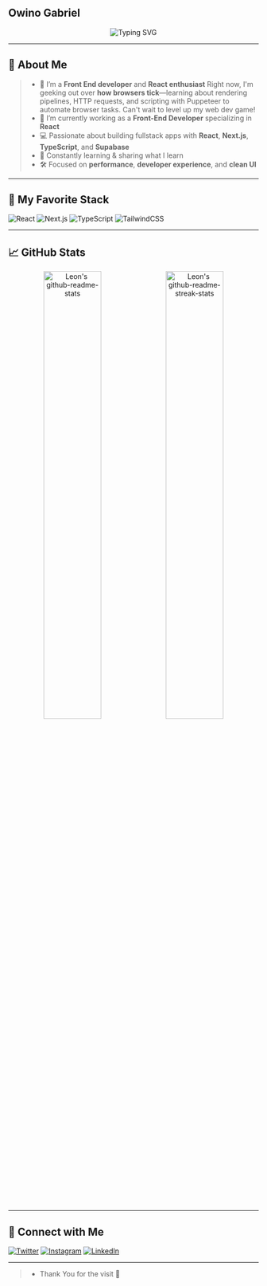 ## Owino Gabriel
<div align="center">
<img src="https://readme-typing-svg.herokuapp.com?font=Fira+Code&weight=600&pause=1000&center=true&width=440&height=55&lines=Software+Developer+%7C+Front+End+Dev;Fullstack+Dev+%7C+React+Enthusiast" alt="Typing SVG" /></div>

---

## 🚀 About Me

>- 🎥 I’m a **Front End developer** and **React enthusiast** Right now, I'm geeking out over **how browsers tick**—learning about rendering pipelines, HTTP requests, and scripting with Puppeteer to automate browser tasks. Can't wait to level up my web dev game!
>- 🔧 I’m currently working as a **Front-End Developer** specializing in **React**
>- 💻 Passionate about building fullstack apps with **React**, **Next.js**, **TypeScript**, and **Supabase**
>- 🧠 Constantly learning & sharing what I learn
>- 🛠️ Focused on **performance**, **developer experience**, and **clean UI**

---

## 🧠 My Favorite Stack

![React](https://img.shields.io/badge/-React-61DAFB?style=for-the-badge&logo=react&logoColor=black)
![Next.js](https://img.shields.io/badge/-Next.js-000000?style=for-the-badge&logo=nextdotjs)
![TypeScript](https://img.shields.io/badge/-TypeScript-3178C6?style=for-the-badge&logo=typescript)
![TailwindCSS](https://img.shields.io/badge/-Tailwind-06B6D4?style=for-the-badge&logo=tailwindcss)

---

## 📈 GitHub Stats

<div align="center">
    <img src="https://github-readme-stats-kv.vercel.app/api?username=owinogabriel&theme=github_dark&show_icons=true&count_private=true&hide_border=true"  width="48%" alt="Leon's github-readme-stats"/>
  <img src="https://github-readme-streak-stats-kv.vercel.app?user=owinogabriel&theme=tokyonight_duo&hide_border=true" width="48%" alt="Leon's github-readme-streak-stats"/></div>

---

## 🤝 Connect with Me

[![Twitter](https://img.shields.io/badge/-Twitter-1DA1F2?style=flat&logo=twitter&logoColor=white)](https://twitter.com/LyonGabrie24988)
[![Instagram](https://img.shields.io/badge/-Instagram-E4405F?style=flat&logo=instagram&logoColor=white)](https://instagram.com/its.leon.__)
[![LinkedIn](https://img.shields.io/badge/-LinkedIn-0077B5?style=flat&logo=linkedin&logoColor=white)](https://linkedin.com/in/leon-gabriel-82655b308)

---

>- Thank You for the visit 🚀
